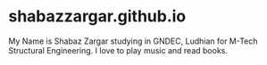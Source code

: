 # shabazzargar.github.io

My Name is Shabaz Zargar studying in GNDEC, Ludhian for M-Tech Structural Engineering.
I love to play music and read books.
